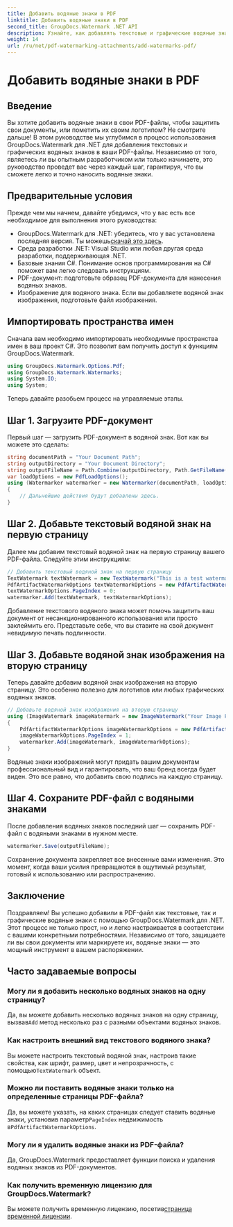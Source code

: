 ```yaml
---
title: Добавить водяные знаки в PDF
linktitle: Добавить водяные знаки в PDF
second_title: GroupDocs.Watermark .NET API
description: Узнайте, как добавлять текстовые и графические водяные знаки в ваши PDF-файлы с помощью GroupDocs.Watermark для .NET, используя наше подробное пошаговое руководство.
weight: 14
url: /ru/net/pdf-watermarking-attachments/add-watermarks-pdf/
---
```


# Добавить водяные знаки в PDF

## Введение
Вы хотите добавить водяные знаки в свои PDF-файлы, чтобы защитить свои документы, или пометить их своим логотипом? Не смотрите дальше! В этом руководстве мы углубимся в процесс использования GroupDocs.Watermark для .NET для добавления текстовых и графических водяных знаков в ваши PDF-файлы. Независимо от того, являетесь ли вы опытным разработчиком или только начинаете, это руководство проведет вас через каждый шаг, гарантируя, что вы сможете легко и точно наносить водяные знаки.
## Предварительные условия
Прежде чем мы начнем, давайте убедимся, что у вас есть все необходимое для выполнения этого руководства:
-  GroupDocs.Watermark для .NET: убедитесь, что у вас установлена последняя версия. Ты можешь[скачай это здесь](https://releases.groupdocs.com/Watermark/net/).
- Среда разработки .NET: Visual Studio или любая другая среда разработки, поддерживающая .NET.
- Базовые знания C#. Понимание основ программирования на C# поможет вам легко следовать инструкциям.
- PDF-документ: подготовьте образец PDF-документа для нанесения водяных знаков.
- Изображение для водяного знака. Если вы добавляете водяной знак изображения, подготовьте файл изображения.
## Импортировать пространства имен
Сначала вам необходимо импортировать необходимые пространства имен в ваш проект C#. Это позволит вам получить доступ к функциям GroupDocs.Watermark.
```csharp
using GroupDocs.Watermark.Options.Pdf;
using GroupDocs.Watermark.Watermarks;
using System.IO;
using System;
```
Теперь давайте разобьем процесс на управляемые этапы.
## Шаг 1. Загрузите PDF-документ
Первый шаг — загрузить PDF-документ в водяной знак. Вот как вы можете это сделать:
```csharp
string documentPath = "Your Document Path";
string outputDirectory = "Your Document Directory";
string outputFileName = Path.Combine(outputDirectory, Path.GetFileName(documentPath));
var loadOptions = new PdfLoadOptions();
using (Watermarker watermarker = new Watermarker(documentPath, loadOptions))
{
    // Дальнейшие действия будут добавлены здесь.
}
```
## Шаг 2. Добавьте текстовый водяной знак на первую страницу
Далее мы добавим текстовый водяной знак на первую страницу вашего PDF-файла. Следуйте этим инструкциям:
```csharp
// Добавить текстовый водяной знак на первую страницу
TextWatermark textWatermark = new TextWatermark("This is a test watermark", new Font("Arial", 8));
PdfArtifactWatermarkOptions textWatermarkOptions = new PdfArtifactWatermarkOptions();
textWatermarkOptions.PageIndex = 0;
watermarker.Add(textWatermark, textWatermarkOptions);
```

Добавление текстового водяного знака может помочь защитить ваш документ от несанкционированного использования или просто заклеймить его. Представьте себе, что вы ставите на свой документ невидимую печать подлинности.
## Шаг 3. Добавьте водяной знак изображения на вторую страницу
Теперь давайте добавим водяной знак изображения на вторую страницу. Это особенно полезно для логотипов или любых графических водяных знаков.
```csharp
// Добавьте водяной знак изображения на вторую страницу
using (ImageWatermark imageWatermark = new ImageWatermark("Your Image Path"))
{
    PdfArtifactWatermarkOptions imageWatermarkOptions = new PdfArtifactWatermarkOptions();
    imageWatermarkOptions.PageIndex = 1;
    watermarker.Add(imageWatermark, imageWatermarkOptions);
}
```

Водяные знаки изображений могут придать вашим документам профессиональный вид и гарантировать, что ваш бренд всегда будет виден. Это все равно, что добавить свою подпись на каждую страницу.
## Шаг 4. Сохраните PDF-файл с водяными знаками
После добавления водяных знаков последний шаг — сохранить PDF-файл с водяными знаками в нужном месте.
```csharp
watermarker.Save(outputFileName);
```
Сохранение документа закрепляет все внесенные вами изменения. Это момент, когда ваши усилия превращаются в ощутимый результат, готовый к использованию или распространению.
## Заключение
Поздравляем! Вы успешно добавили в PDF-файл как текстовые, так и графические водяные знаки с помощью GroupDocs.Watermark для .NET. Этот процесс не только прост, но и легко настраивается в соответствии с вашими конкретными потребностями. Независимо от того, защищаете ли вы свои документы или маркируете их, водяные знаки — это мощный инструмент в вашем распоряжении.
## Часто задаваемые вопросы
### Могу ли я добавить несколько водяных знаков на одну страницу?
 Да, вы можете добавить несколько водяных знаков на одну страницу, вызвав`Add` метод несколько раз с разными объектами водяных знаков.
### Как настроить внешний вид текстового водяного знака?
 Вы можете настроить текстовый водяной знак, настроив такие свойства, как шрифт, размер, цвет и непрозрачность, с помощью`TextWatermark` объект.
### Можно ли поставить водяные знаки только на определенные страницы PDF-файла?
 Да, вы можете указать, на каких страницах следует ставить водяные знаки, установив параметр`PageIndex` недвижимость в`PdfArtifactWatermarkOptions`.
### Могу ли я удалить водяные знаки из PDF-файла?
Да, GroupDocs.Watermark предоставляет функции поиска и удаления водяных знаков из PDF-документов.
### Как получить временную лицензию для GroupDocs.Watermark?
Вы можете получить временную лицензию, посетив[страница временной лицензии](https://purchase.groupdocs.com/temporary-license/).